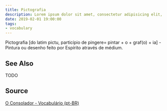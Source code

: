 ```yaml
---
title: Pictografia
description: Lorem ipsum dolor sit amet, consectetur adipisicing elit, sed do eiusmod tempor incididunt ut labore et dolore magna aliqua.  TODO
date: 2019-02-01 19:00:00
tags:
- vocabulary
---
```


Pictografia [do latim pictu, particípio de pingere= pintar + o + graf(o) + ia] - Pintura ou desenho feito por Espírito através de médium.

## See Also
TODO

## Source
[O Consolador - Vocabulário (pt-BR)](http://www.oconsolador.com.br/linkfixo/vocabulario/principal.html)
